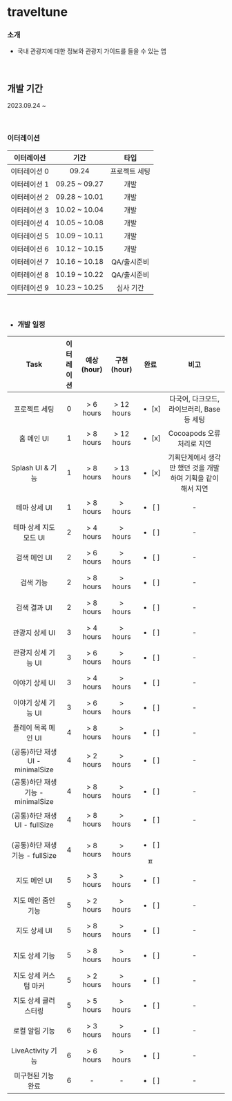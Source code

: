 # traveltune

### 소개
 - 국내 관광지에 대한 정보와 관광지 가이드를 들을 수 있는 앱

<br>

## 개발 기간

2023.09.24 ~ 

<br>

### 이터레이션

|   이터레이션   	   |       기간 	     | 타입 |
|:----------------:|:----------------:|:----:|
|     이터레이션 0    |  09.24  | 프로젝트 세팅
|     이터레이션 1    |  09.25 ~ 09.27 | 개발
|     이터레이션 2    |  09.28 ~ 10.01 | 개발
|     이터레이션 3    |  10.02 ~ 10.04 | 개발
|     이터레이션 4    |  10.05 ~ 10.08 | 개발
|     이터레이션 5    |  10.09 ~ 10.11 | 개발
|     이터레이션 6    |  10.12 ~ 10.15 | 개발
|     이터레이션 7    |  10.16 ~ 10.18 | QA/출시준비
|     이터레이션 8    |  10.19 ~ 10.22 | QA/출시준비
|     이터레이션 9    |  10.23 ~ 10.25 | 심사 기간


<br>

- ### 개발 일정

| Task | 이터레이션 | 예상 (hour) | 구현 (hour) | 완료 | 비고 |
|:-----:|:-----:|:-----:|:------:|:----:|:----:|
|  프로젝트 세팅 | 0 | > 6 hours  |  > 12 hours | <ul><li>[x] </li></ul> | 다국어, 다크모드, 라이브러리, Base 등 세팅 |
|  홈 메인 UI  |  1  | > 8 hours  |  > 12 hours | <ul><li>[x] </li></ul> | Cocoapods 오류 처리로 지연 |
|  Splash UI & 기능 |  1  | > 8 hours  |  >  13 hours | <ul><li>[x] </li></ul> | 기획단계에서 생각만 했던 것을 개발하며 기획을 같이해서 지연 |
|  테마 상세 UI |  1  | > 8 hours  |  >  hours | <ul><li>[ ] </li></ul> | - |
|  테마 상세 지도모드 UI |  2  | > 4 hours  |  > hours | <ul><li>[ ] </li></ul> | - |
|  검색 메인 UI  |  2  | > 6 hours  |  > hours | <ul><li>[ ] </li></ul> | - |
|  검색 기능  |  2  | > 8 hours  |  > hours | <ul><li>[ ] </li></ul> | - |
|  검색 결과 UI  |  2  | > 8 hours  |  > hours | <ul><li>[ ] </li></ul> | - |
|  관광지 상세 UI  |  3  | > 4 hours  |  > hours | <ul><li>[ ] </li></ul> | - |
|  관광지 상세 기능 UI  |  3  | > 6 hours  |  > hours | <ul><li>[ ] </li></ul> | - |
|  이야기 상세 UI  |  3  | > 4 hours  |  > hours | <ul><li>[ ] </li></ul> | - |
|  이야기 상세 기능 UI  |  3  | > 6 hours  |  > hours | <ul><li>[ ] </li></ul> | - |
|  플레이 목록 메인 UI  |  4  | > 8 hours  |  > hours | <ul><li>[ ] </li></ul> | - |
|  (공통)하단 재생 UI - minimalSize  |  4  | > 2 hours  |  > hours | <ul><li>[ ] </li></ul> | - |
|  (공통)하단 재생 기능 - minimalSize  |  4  | > 8 hours  |  > hours | <ul><li>[ ] </li></ul> | - |
|  (공통)하단 재생 UI - fullSize  |  4  | > 8 hours  |  > hours | <ul><li>[ ] </li></ul> | - |
|  (공통)하단 재생 기능 - fullSize |  4  | > 8 hours  |  > hours | <ul><li>[ ] </li></ul> ㅍ
|  지도 메인 UI  |  5  | > 3 hours  |  > hours | <ul><li>[ ] </li></ul> | - |
|  지도 메인 줌인 기능  |  5  | > 2 hours  |  > hours | <ul><li>[ ] </li></ul> | - |
|  지도 상세 UI  |  5  | > 8 hours  |  > hours | <ul><li>[ ] </li></ul> | - |
|  지도 상세 기능  |  5  | > 8 hours  |  > hours | <ul><li>[ ] </li></ul> | - |
|  지도 상세 커스텀 마커 |  5  | > 2 hours  |  > hours | <ul><li>[ ] </li></ul> | - |
|  지도 상세 클러스터링 |  5  | > 5 hours  |  > hours | <ul><li>[ ] </li></ul> | - |
|  로컬 알림 기능  |  6  | > 3 hours  |  > hours | <ul><li>[ ] </li></ul> | - |
|  LiveActivity 기능  |  6  | > 6 hours  |  > hours | <ul><li>[ ] </li></ul> | - |
|  미구현된 기능 완료  |  6  | -  |  - | <ul><li>[ ] </li></ul> | - |
		

